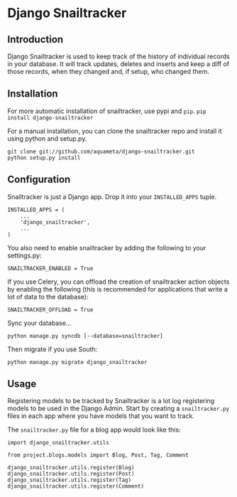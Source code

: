 # Django Snailtracker

## Introduction

Django Snailtracker is used to keep track of the history of individual
records in your database. It will track updates, deletes and inserts and
keep a diff of those records, when they changed and, if setup, who changed
them.

## Installation

For more automatic installation of snailtracker, use pypi and `pip`.
`pip install django-snailtracker`

For a manual installation, you can clone the snailtracker repo and install
it using python and setup.py.

    git clone git://github.com/aquameta/django-snailtracker.git
    python setup.py install

## Configuration

Snailtracker is just a Django app. Drop it into your `INSTALLED_APPS` tuple.

    INSTALLED_APPS = (
        ...
        'django_snailtracker',
        ...
    )

You also need to enable snailtracker by adding the following to your
settings.py:

    SNAILTRACKER_ENABLED = True

If you use Celery, you can offload the creation of snailtracker action objects
by enabling the following (this is recommended for applications that write
a lot of data to the database):

    SNAILTRACKER_OFFLOAD = True

Sync your database...

    python manage.py syncdb [--database=snailtracker]

Then migrate if you use South:

    python manage.py migrate django_snailtracker

## Usage

Registering models to be tracked by Snailtracker is a lot log registering
models to be used in the Django Admin. Start by creating a `snailtracker.py`
files in each app where you have models that you want to track.

The `snailtracker.py` file for a blog app would look like this:

    import django_snailtracker.utils
    
    from project.blogs.models import Blog, Post, Tag, Comment
    
    django_snailtracker.utils.register(Blog)
    django_snailtracker.utils.register(Post)
    django_snailtracker.utils.register(Tag)
    django_snailtracker.utils.register(Comment)
